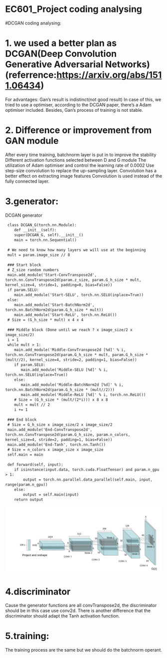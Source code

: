 # EC601_Project coding analysing
#DCGAN coding analysing:

# 1. we used a better plan as DCGAN(Deep Convolution Generative Adversarial Networks)    (referrence:https://arxiv.org/abs/1511.06434)

For advantages: 
Gan’s result is indistinct(not good result)
In case of this, we tried to use a optimiser, according to the DCGAN paper, there’s a Adam optimiser included.
Besides, Gan’s process of training is not stable.

# 2. Difference or improvement from GAN module

After every time training,  batchnorm layer is put in to improve the stability
Different activation functions selected between D and G module
The utilization of Adam optimiser and control the learning rate of 0.0002
Use step-size convolution to replace the up-sampling layer. Convolution has a better effect on extracting image features
Convolution is used instead of the fully connected layer.

# 3.generator:
DCGAN generator

     class DCGAN_G(torch.nn.Module):
        def __init__(self):
        super(DCGAN_G, self).__init__()
        main = torch.nn.Sequential()

     # We need to know how many layers we will use at the beginning
     mult = param.image_size // 8

     ### Start block
     # Z_size random numbers
     main.add_module('Start-ConvTranspose2d', torch.nn.ConvTranspose2d(param.z_size, param.G_h_size * mult, kernel_size=4, stride=1, padding=0, bias=False))
     if param.SELU:
        main.add_module('Start-SELU', torch.nn.SELU(inplace=True))
     else:
        main.add_module('Start-BatchNorm2d', torch.nn.BatchNorm2d(param.G_h_size * mult))
        main.add_module('Start-ReLU', torch.nn.ReLU())
     # Size = (G_h_size * mult) x 4 x 4

     ### Middle block (Done until we reach ? x image_size/2 x image_size/2)
     i = 1
     while mult > 1:
        main.add_module('Middle-ConvTranspose2d [%d]' % i, torch.nn.ConvTranspose2d(param.G_h_size * mult, param.G_h_size * (mult//2), kernel_size=4, stride=2, padding=1, bias=False))
        if param.SELU:
           main.add_module('Middle-SELU [%d]' % i, torch.nn.SELU(inplace=True))
        else:
           main.add_module('Middle-BatchNorm2d [%d]' % i, torch.nn.BatchNorm2d(param.G_h_size * (mult//2)))
           main.add_module('Middle-ReLU [%d]' % i, torch.nn.ReLU())
        # Size = (G_h_size * (mult/(2*i))) x 8 x 8
        mult = mult // 2
        i += 1

     ### End block
     # Size = G_h_size x image_size/2 x image_size/2
     main.add_module('End-ConvTranspose2d', torch.nn.ConvTranspose2d(param.G_h_size, param.n_colors, kernel_size=4, stride=2, padding=1, bias=False))
     main.add_module('End-Tanh', torch.nn.Tanh())
     # Size = n_colors x image_size x image_size
     self.main = main

     def forward(self, input):
        if isinstance(input.data, torch.cuda.FloatTensor) and param.n_gpu > 1:
            output = torch.nn.parallel.data_parallel(self.main, input, range(param.n_gpu))
        else:
            output = self.main(input)
        return output
     
![image](https://github.com/zhanghaocheng47/EC601_Project/blob/main/images/dcgan.png)


# 4.discriminator
Cause the generator functions are all convTranspose2d, the discriminator should be in this case use conv2d.
There is another difference that the discriminator should adapt the Tanh activation function.

# 5.training:
The training process are the same but we should do the batchnorm operant.
